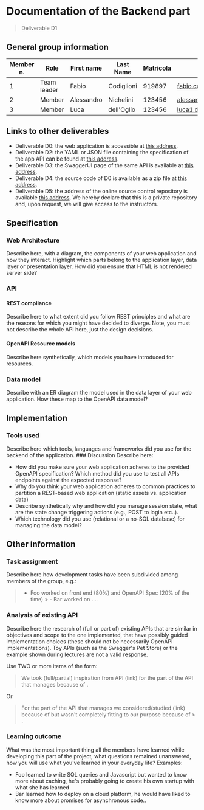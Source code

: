 # Documentation of the Backend part

> Deliverable D1
>
## General group information

| Member n. | Role        | First name | Last Name  | Matricola | Email address                       | 
|-----------|-------------|------------|------------|-----------|-------------------------------------| 
| 1         | Team leader | Fabio      | Codiglioni | 919897    | fabio.codiglioni@mail.polimi.it     | 
| 2         | Member      | Alessandro | Nichelini  | 123456    | alessandro.nichelini@mail.polimi.it |
| 3         | Member      | Luca       | dell'Oglio | 123456    | luca1.delloglio@mail.polimi.it      |

## Links to other deliverables

- Deliverable D0: the web application is accessible at [this address](https://quality-time-bank.herokuapp.com).
- Deliverable D2: the YAML or JSON file containing the specification of the app API can be found at [this address](https://quality-time-bank.herokuapp.com/backend/spec.yaml).
- Deliverable D3: the SwaggerUI page of the same API is available at [this address](https://quality-time-bank.herokuapp.com/backend/swaggerui).
- Deliverable D4: the source code of D0 is available as a zip file at [this address](https://quality-time-bank.herokuapp.com/backend/app.zip).
- Deliverable D5: the address of the online source control repository is available [this address](https://github.com/Alenichel/CodiglioniDellOglioNichelini-HypermediaProject). We hereby declare that this is a private repository and, upon request, we will give access to the instructors.

## Specification

### Web Architecture

Describe here, with a diagram, the components of your web application and how they interact. Highlight which parts belong to the application layer, data layer or presentation layer. How did you ensure that HTML is not rendered server side?

### API

#### REST compliance

Describe here to what extent did you follow REST principles and what are the reasons for which you might have decided to diverge. Note, you must not describe the whole API here, just the design decisions.

#### OpenAPI Resource models

Describe here synthetically, which models you have introduced for resources.

### Data model

Describe with an ER diagram the model used in the data layer of your web application. How these map to the OpenAPI data model?

## Implementation

### Tools used

Describe here which tools, languages and frameworks did you use for the 
backend of the application. ### Discussion
Describe here:
- How did you make sure your web application adheres to the provided OpenAPI specification? Which method did you use to test all APIs endpoints against the expected response?
- Why do you think your web application adheres to common practices to partition a REST-based web application (static assets vs. application data)
- Describe synthetically why and how did you manage session state, what are the state change triggering actions (e.g., POST to login etc..).
- Which technology did you use (relational or a no-SQL database) for managing the data model?

## Other information

### Task assignment

Describe here how development tasks have been subdivided among members of the group, e.g.:

> - Foo worked on front end (80%) and OpenAPI Spec (20% of the time) > - Bar worked on ....
>
### Analysis of existing API

Describe here the research of (full or part of) existing APIs that are similar in objectives and scope to the one implemented, that have possibly guided implementation choices (these should not be necessarily OpenAPI implementations). Toy APIs (such as the Swagger's Pet Store) or the example shown during lectures are not a valid response.

Use TWO or more items of the form:

> We took (full/partial) inspiration from API <XYZ>(link) for the part of the 
> API that manages <ABC> because of <REASON>.

Or

> For the part of the API that manages <ABC> we considered/studied <XYZ>(link)
> because of <REASON> but wasn't completely fitting to our purpose because of > <REASON>.

### Learning outcome

What was the most important thing all the members have learned while
developing this part of the project, what questions remained unanswered, how you will use what you've learned in your everyday life?
Examples:
- Foo learned to write SQL queries and Javascript but wanted to know more about caching, he's probably going to create his own startup with what she has learned
- Bar learned how to deploy on a cloud platform, he would have liked to know more about promises for asynchronous code..